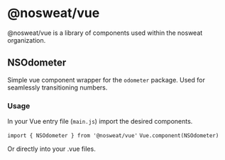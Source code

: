 # @nosweat/vue

@nosweat/vue is a library of components used within the nosweat organization.

## NSOdometer

Simple vue component wrapper for the `odometer` package. Used for seamlessly transitioning numbers.

### Usage

In your Vue entry file (`main.js`) import the desired components.

`import { NSOdometer } from '@nosweat/vue'`
`Vue.component(NSOdometer)`

Or directly into your .vue files.
